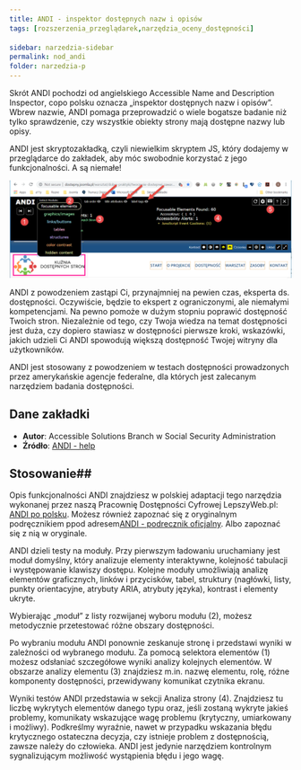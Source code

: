 ```yaml
---
title: ANDI - inspektor dostępnych nazw i opisów
tags: [rozszerzenia_przeglądarek,narzędzia_oceny_dostępności]

sidebar: narzedzia-sidebar
permalink: nod_andi
folder: narzedzia-p
---
```


Skrót ANDI pochodzi od angielskiego <span lang="en">Accessible Name and Description Inspector</span>, copo polsku oznacza &bdquo;inspektor dostępnych nazw i opisów&rdquo;. Wbrew nazwie, ANDI pomaga przeprowadzić o wiele bogatsze badanie niż tylko sprawdzenie, czy wszystkie obiekty strony mają dostępne nazwy lub opisy. 

ANDI jest skryptozakładką, czyli niewielkim skryptem JS, który dodajemy w przeglądarce do zakładek, aby móc swobodnie korzystać z jego funkcjonalności. A są niemałe! 

![logo](images/narzedzia/skryptozakladka_andi.png)

ANDI z powodzeniem zastąpi Ci, przynajmniej na pewien czas, eksperta ds. dostępności. Oczywiście, będzie to ekspert z ograniczonymi, ale niemałymi kompetencjami. Na pewno pomoże w dużym stopniu poprawić dostępność Twoich stron. Niezależnie od tego, czy Twoja wiedza na temat dostępności jest duża, czy dopiero stawiasz w dostępności pierwsze kroki, wskazówki, jakich udzieli Ci ANDI spowodują większą dostępność Twojej witryny dla użytkowników.

ANDI jest stosowany z powodzeniem w testach dostępności prowadzonych przez amerykańskie agencje federalne, dla których jest zalecanym narzędziem badania dostępności.  

## Dane zakładki
- **Autor**: Accessible Solutions Branch w Social Security Administration
- **Źródło**: [ANDI - help](https://www.ssa.gov/accessibility/andi/help/install.html)

## Stosowanie##
Opis funkcjonalności ANDI znajdziesz w polskiej adaptacji tego narzędzia wykonanej przez naszą Pracownię Dostępności Cyfrowej LepszyWeb.pl: [ANDI po polsku](https://lepszyweb.pl/andi/). Możesz również zapoznać się z oryginalnym podręcznikiem ppod adresem[ANDI - podrecznik oficjalny](https://www.ssa.gov/accessibility/andi/help/howtouse.html). Albo zapoznać się z nią w oryginale.

ANDI dzieli testy na moduły. Przy pierwszym ładowaniu uruchamiany jest moduł domyślny, który analizuje elementy interaktywne, kolejność tabulacji i występowanie klawiszy dostępu. Kolejne moduły umożliwiają analizę elementów graficznych, linków i przycisków, tabel, struktury (nagłówki, listy, punkty orientacyjne, atrybuty ARIA, atrybuty języka), kontrast i elementy ukryte.

Wybierając „moduł” z listy rozwijanej wyboru modułu (2), możesz metodycznie przetestować różne obszary dostępności.

Po wybraniu modułu ANDI ponownie zeskanuje stronę i przedstawi wyniki w zależności od wybranego modułu. Za pomocą selektora elementów (1) możesz odsłaniać szczegółowe wyniki analizy kolejnych elementów. W obszarze analizy elementu (3) znajdziesz m.in. nazwę elementu, rolę, różne komponenty dostępności, przewidywany komunikat czytnika ekranu.

Wyniki testów ANDI przedstawia w sekcji Analiza strony (4). Znajdziesz tu liczbę wykrytych elementów danego typu oraz, jeśli zostaną wykryte jakieś problemy, komunikaty wskazujące wagę problemu (krytyczny, umiarkowany i możliwy). Podkreślmy wyraźnie, nawet w przypadku wskazania błędu krytycznego ostateczna decyzja, czy istnieje problem z dostępnością, zawsze należy do człowieka. ANDI jest jedynie narzędziem kontrolnym sygnalizującym możliwość wystąpienia błędu i jego wagę.